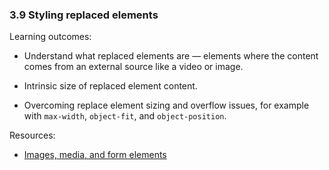 ### 3.9 Styling replaced elements

Learning outcomes:

- Understand what replaced elements are — elements where the content comes from an external source like a video or image.

- Intrinsic size of replaced element content.

- Overcoming replace element sizing and overflow issues, for example with `max-width`, `object-fit`, and `object-position`.

Resources:

- [Images, media, and form elements](https://developer.mozilla.org/docs/Learn/CSS/Building_blocks/Images_media_form_elements)
